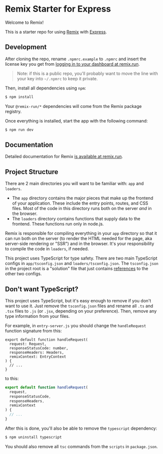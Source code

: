 # Remix Starter for Express

Welcome to Remix!

This is a starter repo for using [Remix](https://remix.run) with
[Express](http://expressjs.com/).

## Development

After cloning the repo, rename `.npmrc.example` to `.npmrc` and insert the
license key you get from [logging in to your dashboard at
remix.run](https://remix.run).

> Note: if this is a public repo, you'll probably want to move the line with
> your key into `~/.npmrc` to keep it private.

Then, install all dependencies using `npm`:

```sh
$ npm install
```

Your `@remix-run/*` dependencies will come from the Remix package registry.

Once everything is installed, start the app with the following command:

```sh
$ npm run dev
```

## Documentation

Detailed documentation for Remix [is available at
remix.run](https://remix.run/dashboard/docs).

## Project Structure

There are 2 main directories you will want to be familiar with: `app` and
`loaders`.

- The `app` directory contains the major pieces that make up the frontend of
  your application. These include the entry points, routes, and CSS files.
  Most of the code in this directory runs both on the server _and_ in the
  browser.
- The `loaders` directory contains functions that supply data to the frontend.
  These functions run only in node.js.

Remix is responsible for compiling everything in your `app` directory so that it
can run both on the server (to render the HTML needed for the page, aka
server-side rendering or "SSR") and in the browser. It's your responsibility to
compile the code in `loaders`, if needed.

This project uses TypeScript for type safety. There are two main TypeScript
configs in `app/tsconfig.json` and `loaders/tsconfig.json`. The `tsconfig.json`
in the project root is a "solution" file that just contains
[references](https://www.typescriptlang.org/docs/handbook/project-references.html)
to the other two configs.

## Don't want TypeScript?

This project uses TypeScript, but it's easy enough to remove if you don't want
to use it. Just remove the `tsconfig.json` files and rename all `.ts` and `.tsx`
files to `.js` (or `.jsx`, depending on your preference). Then, remove any type
information from your files.

For example, in `entry-server.js` you should change the `handleRequest` function
signature from this:

```tsx
export default function handleRequest(
  request: Request,
  responseStatusCode: number,
  responseHeaders: Headers,
  remixContext: EntryContext
) {
  // ...
}
```

to this:

```js
export default function handleRequest(
  request,
  responseStatusCode,
  responseHeaders,
  remixContext
) {
  // ...
}
```

After this is done, you'll also be able to remove the `typescript` dependency:

```sh
$ npm uninstall typescript
```

You should also remove all `tsc` commands from the `scripts` in `package.json`.
